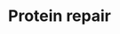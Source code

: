 ---
annotations:
- type: Pathway Ontology
  value: classic metabolic pathway
- type: Pathway Ontology
  value: peptide and protein metabolic pathway
authors:
- ReactomeTeam
- Ryanmiller
description: Reactive oxygen species (ROS) such as H2O2, superoxide anions and hydroxyl
  radicals interact with molecules in the cell causing damage that impairs cellular
  functions. Although cells have mechanisms to destroy ROS and repair the damage caused
  by ROS, it is considered to be a major factor in age-related diseases and the ageing
  process (Zhang & Weissbach 2008, Kim et al. 2014). ROS-scavenging systems include
  enzymes such as peroxiredoxins, superoxide dismutases, catalases and glutathione
  peroxidases exist to minimise the potential damage. <br><br>ROS reactions can also
  cause specific modifications to amino acid side chains that result in structural
  changes to proteins/enzymes. Methionine (Met) and cysteine (Cys) can be oxidised
  by ROS to sulfoxide and further oxidised to sulfone derivatives. Both free Met and
  protein-based Met are readily oxidized to form methionine sulphoxide (MetO) (Brot
  & Weissbach 1991). Many proteins have been demonstrated to undergo such oxidation
  and as a consequence have altered function (Levine et al. 2000). Sulphoxide formation
  can be reversed by the action of the methionine sulphoxide reductase system (MSR)
  which catalyses the reduction of MetO to Met (Brot et al. 1981). This repair uses
  one ROS equivalent, so MSR proteins can act as catalytic antioxidants, removing
  ROS (Levine et al. 1996). Methionine oxidation results in a mixture of methionine
  (S)-S- and (R)-S-oxides of methionine, diastereomers which are reduced by MSRA and
  MSRB, respectively. MSRA can reduce both free and protein-based methionine-(S)-S-oxide,
  whereas MSRB is specific for protein-based methionine-(R)-S-oxide. Mammals typically
  have only one gene encoding MSRA, but at least three genes encoding MSRBs (Hansel
  et al. 2005). Although structurally distinct, MRSA and MRSB share a common three-step
  catalytic mechanism. In the first step, the MSR catalytic cysteine residue interacts
  with the MetO substrate, which leads to product release and formation of the sulfenic
  acid. In the second step, an intramolecular disulfide bridge is formed between the
  catalytic cysteine and the regenerating cysteine. In the final step, the disulfide
  bridge is reduced by an electron donor, the NADPH-dependent thioredoxin/TR system,
  leading to the regeneration of the MSR active site (Boschi-Muller et al. 2008).<br><br>Beta-linked
  isoaspartyl (isoAsp) peptide bonds can arise spontaneously via succinimide-linked
  deamidation of asparagine (Asn) or dehydration of aspartate (Asp). Protein-L-isoaspartate
  (D-aspartate) O-methyltransferase (PCMT1, PIMT EC 2.1.1.77) transfers the methyl
  group from S-adenosyl-L-methionine (AdoMet) to the alpha side-chain carboxyl group
  of L-isoaspartyl and D-aspartatyl amino acids. The resulting methyl ester undergoes
  spontaneous transformation to L-succinimide, which spontaneously hydrolyses to generates
  L-aspartyl residues or L-isoaspartyl residues (Knorre et al. 2009). This repair
  process helps to maintain overall protein integrity.  View original pathway at [http://www.reactome.org/PathwayBrowser/#DIAGRAM=5676934
  Reactome].
last-edited: 2021-01-25
organisms:
- Homo sapiens
redirect_from:
- /index.php/Pathway:WP3800
- /instance/WP3800
schema-jsonld:
- '@context': https://schema.org/
  '@id': https://wikipathways.github.io/pathways/WP3800.html
  '@type': Dataset
  creator:
    '@type': Organization
    name: WikiPathways
  description: Reactive oxygen species (ROS) such as H2O2, superoxide anions and hydroxyl
    radicals interact with molecules in the cell causing damage that impairs cellular
    functions. Although cells have mechanisms to destroy ROS and repair the damage
    caused by ROS, it is considered to be a major factor in age-related diseases and
    the ageing process (Zhang & Weissbach 2008, Kim et al. 2014). ROS-scavenging systems
    include enzymes such as peroxiredoxins, superoxide dismutases, catalases and glutathione
    peroxidases exist to minimise the potential damage. <br><br>ROS reactions can
    also cause specific modifications to amino acid side chains that result in structural
    changes to proteins/enzymes. Methionine (Met) and cysteine (Cys) can be oxidised
    by ROS to sulfoxide and further oxidised to sulfone derivatives. Both free Met
    and protein-based Met are readily oxidized to form methionine sulphoxide (MetO)
    (Brot & Weissbach 1991). Many proteins have been demonstrated to undergo such
    oxidation and as a consequence have altered function (Levine et al. 2000). Sulphoxide
    formation can be reversed by the action of the methionine sulphoxide reductase
    system (MSR) which catalyses the reduction of MetO to Met (Brot et al. 1981).
    This repair uses one ROS equivalent, so MSR proteins can act as catalytic antioxidants,
    removing ROS (Levine et al. 1996). Methionine oxidation results in a mixture of
    methionine (S)-S- and (R)-S-oxides of methionine, diastereomers which are reduced
    by MSRA and MSRB, respectively. MSRA can reduce both free and protein-based methionine-(S)-S-oxide,
    whereas MSRB is specific for protein-based methionine-(R)-S-oxide. Mammals typically
    have only one gene encoding MSRA, but at least three genes encoding MSRBs (Hansel
    et al. 2005). Although structurally distinct, MRSA and MRSB share a common three-step
    catalytic mechanism. In the first step, the MSR catalytic cysteine residue interacts
    with the MetO substrate, which leads to product release and formation of the sulfenic
    acid. In the second step, an intramolecular disulfide bridge is formed between
    the catalytic cysteine and the regenerating cysteine. In the final step, the disulfide
    bridge is reduced by an electron donor, the NADPH-dependent thioredoxin/TR system,
    leading to the regeneration of the MSR active site (Boschi-Muller et al. 2008).<br><br>Beta-linked
    isoaspartyl (isoAsp) peptide bonds can arise spontaneously via succinimide-linked
    deamidation of asparagine (Asn) or dehydration of aspartate (Asp). Protein-L-isoaspartate
    (D-aspartate) O-methyltransferase (PCMT1, PIMT EC 2.1.1.77) transfers the methyl
    group from S-adenosyl-L-methionine (AdoMet) to the alpha side-chain carboxyl group
    of L-isoaspartyl and D-aspartatyl amino acids. The resulting methyl ester undergoes
    spontaneous transformation to L-succinimide, which spontaneously hydrolyses to
    generates L-aspartyl residues or L-isoaspartyl residues (Knorre et al. 2009).
    This repair process helps to maintain overall protein integrity.  View original
    pathway at [http://www.reactome.org/PathwayBrowser/#DIAGRAM=5676934 Reactome].
  keywords:
  - MSRBs
  - (S)-S-oxide
  - TXN
  - 'MSRB1 '
  - AdoMet
  - L-Met
  - 'L-Arg '
  - 'MSRB3 '
  - 'MSRB2 '
  - 'L-methionine (R)-S-oxide '
  - 'isoAsp '
  - MetAsp
  - isoAsp
  - AdoHcy
  - MSRA
  - MetOO
  - 'L-Asp '
  - (R)-S-oxide
  - 'L-Asn '
  - 2xHC-TXN
  - H2O2
  - L-Asp,isoAsp
  - MetO
  - PCMT1
  - L-methionine
  - L-Arg,L-Asn
  - 'L-methionine (S)-S-oxide '
  - H2O
  license: CC0
  name: Protein repair
seo: CreativeWork
title: Protein repair
wpid: WP3800
---